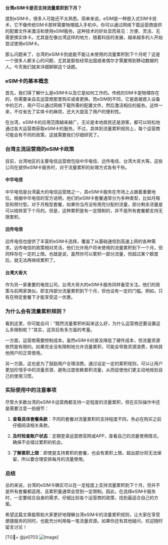 **台湾eSIM卡是否支持流量累积到下月？**

提到eSIM卡，很多人可能还不太熟悉。简单来说，eSIM是一种嵌入式SIM卡技术，它不像传统SIM卡那样需要物理插入手机中。你可以通过网络下载运营商提供的配置文件来激活和使用eSIM服务。这种技术的好处显而易见：方便、灵活、无需更换实体卡。尤其是在像台湾这样的地方，随着科技的发展，越来越多的人开始尝试使用eSIM卡。

那么问题来了，台湾的eSIM卡到底能不能让未使用的流量累积到下个月呢？这是一个很多人都关心的问题，尤其是那些经常出国或者偶尔才需要用到移动数据的人。今天我们就来详细聊聊这个话题。

### eSIM卡的基本概念

首先，我们得了解什么是eSIM卡以及它是如何工作的。传统的SIM卡是物理存在的，你需要亲自去运营商那里购买或者更换。而eSIM则不同，它是直接嵌入设备中的芯片，用户可以通过网络下载所需的配置文件，然后激活相应的服务。这样一来，不仅省去了实体卡的麻烦，还大大提高了用户的便利性。

在台湾，eSIM卡的应用范围越来越广。无论是本地居民还是游客，都可以轻松地通过各大运营商获取eSIM卡的服务。不过，具体到流量累积规则上，每个运营商可能会有不同的政策，这就需要我们仔细研究了。

### 台湾主流运营商的eSIM卡政策

目前，台湾地区的主要电信运营商包括中华电信、远传电信、台湾大哥大等。这些公司在提供eSIM卡服务时，对于流量累积的处理方式各有千秋。

#### 中华电信
中华电信是台湾最大的电信运营商之一，其eSIM卡服务在市场上占据着重要地位。根据中华电信的官方说明，他们的eSIM卡套餐通常分为多种类型，比如月租型和预付型。对于月租型套餐，如果你当月没有用完分配的流量，部分剩余流量是可以结转至下个月的。但是，这种累积是有一定限制的，并不是所有套餐都支持无限累积。

#### 远传电信
远传电信也提供了丰富的eSIM卡选择，覆盖了从基础通信到高速上网的各种需求。远传电信的政策相对灵活，他们允许用户将未使用的流量累积到下一个月，但同样存在一定的上限。也就是说，虽然你可以累积一部分流量，但超过某个额度后，就无法再继续累积了。

#### 台湾大哥大
作为另一家重要的电信公司，台湾大哥大的eSIM卡服务同样备受关注。他们的政策与前两家类似，即支持部分流量累积到下个月，但也设有一定的门槛。例如，只有在特定套餐下才能享受这一优惠。

### 为什么会有流量累积规则？

看到这里，你可能会问：“既然流量累积听起来这么好，为什么运营商还要设置这么多限制呢？”其实，这背后有多方面的考量。

一方面，运营商需要控制成本。虽然eSIM卡的普及降低了硬件成本，但流量资源依然是有限的。如果完全没有限制地允许流量累积，可能会导致资源浪费，影响其他用户的正常使用。

另一方面，这也是为了鼓励用户合理消费。通过设定一定的累积规则，可以让用户更加珍惜手中的流量资源，避免过度依赖累积流量，从而促使他们更主动地规划自己的使用习惯。

### 实际使用中的注意事项

尽管大多数台湾的eSIM卡运营商都支持一定程度的流量累积，但在实际操作中还是需要注意一些细节：

1. **查看具体套餐条款**：不同的套餐对流量累积的支持程度不同，务必在购买之前仔细阅读相关条款。
   
2. **及时检查账户状态**：定期登录运营商官网或APP，查看自己的流量使用情况，确保不会错过累积的机会。

3. **了解累积上限**：即使是支持累积的套餐，也会有累积上限，超出部分将无法保留，所以要合理安排每月的流量使用。

### 总结

总的来说，台湾的eSIM卡确实可以在一定程度上支持流量累积到下个月，但并不是所有套餐都适用，且累积量通常会受到一定限制。因此，在选择eSIM卡服务时，一定要结合自身的需求，仔细比较各个运营商的政策，找到最适合自己的方案。

希望这篇文章能帮助大家更好地理解台湾eSIM卡的流量累积规则，让大家在享受便捷服务的同时，也能充分利用每一笔流量资源。如果你还有其他疑问，欢迎随时留言讨论！

[TG💪+ @jx0703 ![Image](https://github.com/user-attachments/assets/dbca1d08-cadb-493c-b0ec-ad6f7a83f270)]